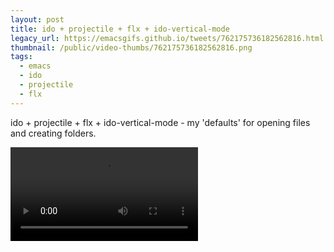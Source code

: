 ```yaml
---
layout: post
title: ido + projectile + flx + ido-vertical-mode
legacy_url: https://emacsgifs.github.io/tweets/762175736182562816.html
thumbnail: /public/video-thumbs/762175736182562816.png
tags:
  - emacs
  - ido
  - projectile
  - flx
---
```


ido + projectile + flx + ido-vertical-mode - my 'defaults' for opening files and creating folders.

<video controls autoplay loop>
  <source src="/public/videos/762175736182562816.mp4" type="video/mp4">
    Sorry your browser does not support the video tag, maybe time to upgrade?
</video>
